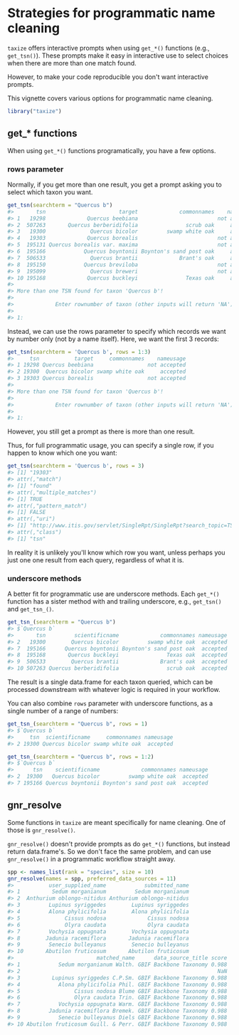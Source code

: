 <!--
%\VignetteEngine{knitr::knitr}
%\VignetteIndexEntry{Strategies for programmatic name cleaning}
%\VignetteEncoding{UTF-8}
-->



Strategies for programmatic name cleaning
=========================================

`taxize` offers interactive prompts when using `get_*()` functions (e.g., `get_tsn()`).
These prompts make it easy in interactive use to select choices when there are more
than one match found.

However, to make your code reproducible you don't want interactive prompts.

This vignette covers various options for programmatic name cleaning.


```r
library("taxize")
```

## get_* functions

When using `get_*()` functions programatically, you have a few options.

### rows parameter

Normally, if you get more than one result, you get a prompt asking you
to select which taxon you want.


```r
get_tsn(searchterm = "Quercus b")
#>       tsn                       target             commonnames    nameusage
#> 1   19298             Quercus beebiana                         not accepted
#> 2  507263       Quercus berberidifolia               scrub oak     accepted
#> 3   19300              Quercus bicolor         swamp white oak     accepted
#> 4   19303             Quercus borealis                         not accepted
#> 5  195131 Quercus borealis var. maxima                         not accepted
#> 6  195166            Quercus boyntonii Boynton's sand post oak     accepted
#> 7  506533              Quercus brantii             Brant's oak     accepted
#> 8  195150            Quercus breviloba                         not accepted
#> 9  195099              Quercus breweri                         not accepted
#> 10 195168             Quercus buckleyi               Texas oak     accepted
#>
#> More than one TSN found for taxon 'Quercus b'!
#>
#>             Enter rownumber of taxon (other inputs will return 'NA'):
#>
#> 1:
```

Instead, we can use the rows parameter to specify which records we want
by number only (not by a name itself). Here, we want the first 3 records:


```r
get_tsn(searchterm = 'Quercus b', rows = 1:3)
#>     tsn           target     commonnames    nameusage
#> 1 19298 Quercus beebiana                 not accepted
#> 2 19300  Quercus bicolor swamp white oak     accepted
#> 3 19303 Quercus borealis                 not accepted
#>
#> More than one TSN found for taxon 'Quercus b'!
#>
#>             Enter rownumber of taxon (other inputs will return 'NA'):
#>
#> 1:
```

However, you still get a prompt as there is more than one result.

Thus, for full programmatic usage, you can specify a single row, if you happen
to know which one you want:


```r
get_tsn(searchterm = 'Quercus b', rows = 3)
#> [1] "19303"
#> attr(,"match")
#> [1] "found"
#> attr(,"multiple_matches")
#> [1] TRUE
#> attr(,"pattern_match")
#> [1] FALSE
#> attr(,"uri")
#> [1] "http://www.itis.gov/servlet/SingleRpt/SingleRpt?search_topic=TSN&search_value=19303"
#> attr(,"class")
#> [1] "tsn"
```

In reality it is unlikely you'll know which row you want, unless perhaps you 
just one one result from each query, regardless of what it is.

### underscore methods

A better fit for programmatic use are underscore methods. Each `get_*()` function
has a sister method with and trailing underscore, e.g., `get_tsn()` and `get_tsn_()`.


```r
get_tsn_(searchterm = "Quercus b")
#> $`Quercus b`
#>       tsn         scientificname             commonnames nameusage
#> 2   19300        Quercus bicolor         swamp white oak  accepted
#> 7  195166      Quercus boyntonii Boynton's sand post oak  accepted
#> 8  195168       Quercus buckleyi               Texas oak  accepted
#> 9  506533        Quercus brantii             Brant's oak  accepted
#> 10 507263 Quercus berberidifolia               scrub oak  accepted
```

The result is a single data.frame for each taxon queried, which can be 
processed downstream with whatever logic is required in your workflow.

You can also combine `rows` parameter with underscore functions, as a single
number of a range of numbers:


```r
get_tsn_(searchterm = "Quercus b", rows = 1)
#> $`Quercus b`
#>     tsn  scientificname     commonnames nameusage
#> 2 19300 Quercus bicolor swamp white oak  accepted
```


```r
get_tsn_(searchterm = "Quercus b", rows = 1:2)
#> $`Quercus b`
#>      tsn    scientificname             commonnames nameusage
#> 2  19300   Quercus bicolor         swamp white oak  accepted
#> 7 195166 Quercus boyntonii Boynton's sand post oak  accepted
```

## gnr_resolve

Some functions in `taxize` are meant specifically for name cleaning. One of those
is `gnr_resolve()`.

`gnr_resolve()` doesn't provide prompts as do `get_*()` functions, but instead
return data.frame's. So we don't face the same problem, and can use `gnr_resolve()` 
in a programmatic workflow straight away.


```r
spp <- names_list(rank = "species", size = 10)
gnr_resolve(names = spp, preferred_data_sources = 11)
#>           user_supplied_name            submitted_name
#> 1          Sedum morganianum         Sedum morganianum
#> 2  Anthurium oblongo-nitidus Anthurium oblongo-nitidus
#> 3         Lupinus syriggedes        Lupinus syriggedes
#> 4         Alona phylicifolia        Alona phylicifolia
#> 5              Cissus nodosa             Cissus nodosa
#> 6              Olyra caudata             Olyra caudata
#> 7         Vochysia oppugnata        Vochysia oppugnata
#> 8        Jadunia racemiflora       Jadunia racemiflora
#> 9         Senecio bulleyanus        Senecio bulleyanus
#> 10       Abutilon fruticosum       Abutilon fruticosum
#>                          matched_name      data_source_title score
#> 1            Sedum morganianum Walth. GBIF Backbone Taxonomy 0.988
#> 2                                                              NaN
#> 3          Lupinus syriggedes C.P.Sm. GBIF Backbone Taxonomy 0.988
#> 4            Alona phylicifolia Phil. GBIF Backbone Taxonomy 0.988
#> 5                 Cissus nodosa Blume GBIF Backbone Taxonomy 0.988
#> 6                 Olyra caudata Trin. GBIF Backbone Taxonomy 0.988
#> 7            Vochysia oppugnata Warm. GBIF Backbone Taxonomy 0.988
#> 8         Jadunia racemiflora Bremek. GBIF Backbone Taxonomy 0.988
#> 9            Senecio bulleyanus Diels GBIF Backbone Taxonomy 0.988
#> 10 Abutilon fruticosum Guill. & Perr. GBIF Backbone Taxonomy 0.988
```
